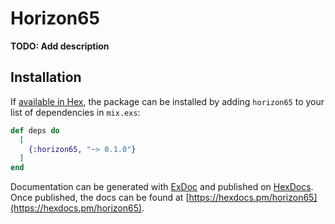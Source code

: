 # Horizon65

**TODO: Add description**

## Installation

If [available in Hex](https://hex.pm/docs/publish), the package can be installed
by adding `horizon65` to your list of dependencies in `mix.exs`:

```elixir
def deps do
  [
    {:horizon65, "~> 0.1.0"}
  ]
end
```

Documentation can be generated with [ExDoc](https://github.com/elixir-lang/ex_doc)
and published on [HexDocs](https://hexdocs.pm). Once published, the docs can
be found at [https://hexdocs.pm/horizon65](https://hexdocs.pm/horizon65).


